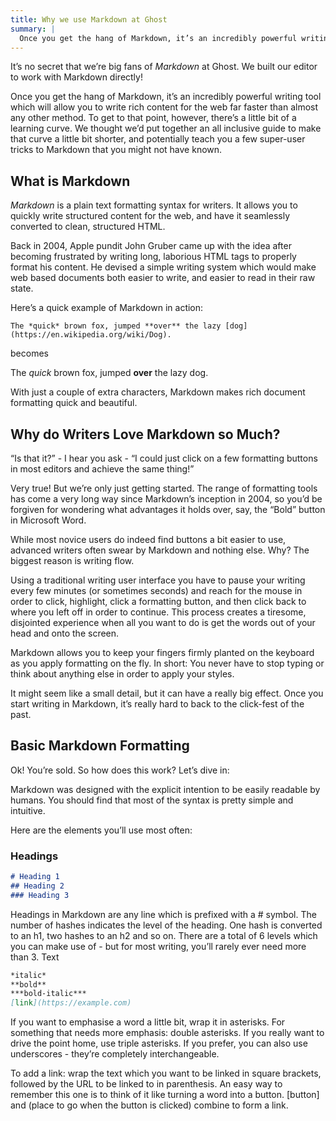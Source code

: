 ```yaml
---
title: Why we use Markdown at Ghost
summary: |
  Once you get the hang of Markdown, it’s an incredibly powerful writing tool which will allow you to write rich content for the web far faster than almost any other method. To get to that point, however, there’s a little bit of a learning curve. We thought we’d put together an all inclusive guide to make that curve a little bit shorter, and potentially teach you a few super-user tricks to Markdown that you might not have known
---
```


  It’s no secret that we’re big fans of *Markdown* at Ghost. We built our editor to work with Markdown directly!

Once you get the hang of Markdown, it’s an incredibly powerful writing tool which will allow you to write rich content for the web far faster than almost any other method. To get to that point, however, there’s a little bit of a learning curve. We thought we’d put together an all inclusive guide to make that curve a little bit shorter, and potentially teach you a few super-user tricks to Markdown that you might not have known.

## What is Markdown

*Markdown* is a plain text formatting syntax for writers. It allows you to quickly write structured content for the web, and have it seamlessly converted to clean, structured HTML.

Back in 2004, Apple pundit John Gruber came up with the idea after becoming frustrated by writing long, laborious HTML tags to properly format his content. He devised a simple writing system which would make web based documents both easier to write, and easier to read in their raw state.

Here’s a quick example of Markdown in action:

``` The *quick* brown fox, jumped **over** the lazy [dog](https://en.wikipedia.org/wiki/Dog). ```

becomes

The *quick* brown fox, jumped **over** the lazy dog.

With just a couple of extra characters, Markdown makes rich document formatting quick and beautiful.

## Why do Writers Love Markdown so Much?

“Is that it?” - I hear you ask - “I could just click on a few formatting buttons in most editors and achieve the same thing!”

Very true! But we’re only just getting started. The range of formatting tools has come a very long way since Markdown’s inception in 2004, so you’d be forgiven for wondering what advantages it holds over, say, the “Bold” button in Microsoft Word.

While most novice users do indeed find buttons a bit easier to use, advanced writers often swear by Markdown and nothing else. Why? The biggest reason is writing flow.

Using a traditional writing user interface you have to pause your writing every few minutes (or sometimes seconds) and reach for the mouse in order to click, highlight, click a formatting button, and then click back to where you left off in order to continue. This process creates a tiresome, disjointed experience when all you want to do is get the words out of your head and onto the screen.

Markdown allows you to keep your fingers firmly planted on the keyboard as you apply formatting on the fly. In short: You never have to stop typing or think about anything else in order to apply your styles.

It might seem like a small detail, but it can have a really big effect. Once you start writing in Markdown, it’s really hard to back to the click-fest of the past.

## Basic Markdown Formatting

Ok! You’re sold. So how does this work? Let’s dive in:

Markdown was designed with the explicit intention to be easily readable by humans. You should find that most of the syntax is pretty simple and intuitive.

Here are the elements you’ll use most often:
### Headings

``` md
# Heading 1
## Heading 2
### Heading 3
```

Headings in Markdown are any line which is prefixed with a # symbol. The number of hashes indicates the level of the heading. One hash is converted to an h1, two hashes to an h2 and so on. There are a total of 6 levels which you can make use of - but for most writing, you’ll rarely ever need more than 3.
Text

``` md
*italic*
**bold**
***bold-italic***
[link](https://example.com)
```

If you want to emphasise a word a little bit, wrap it in asterisks. For something that needs more emphasis: double asterisks. If you really want to drive the point home, use triple asterisks. If you prefer, you can also use underscores - they’re completely interchangeable.

To add a link: wrap the text which you want to be linked in square brackets, followed by the URL to be linked to in parenthesis. An easy way to remember this one is to think of it like turning a word into a button. [button] and (place to go when the button is clicked) combine to form a link.